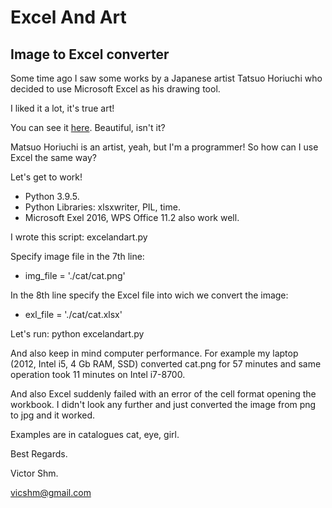 # Excel And Art
## Image to Excel converter

Some time ago I saw some works by a Japanese artist Tatsuo Horiuchi who decided to use Microsoft Excel as his drawing tool.

I liked it a lot, it's true art!

You can see it [here](https://pasokonga.com/).
Beautiful, isn't it?

Matsuo Horiuchi is an artist, yeah, but I'm a programmer! So how can I use Excel the same way?

Let's get to work!
* Python 3.9.5.
* Python Libraries: xlsxwriter, PIL, time.
* Microsoft Exel 2016, WPS Office 11.2 also work well.

I wrote this script: excelandart.py

Specify image file in the 7th line:
- img_file = './cat/cat.png'

In the 8th line specify the Excel file into wich we convert the image:
- exl_file = './cat/cat.xlsx'

Let's run:
python excelandart.py

And also keep in mind computer performance.
For example my laptop (2012, Intel i5, 4 Gb RAM, SSD) converted cat.png for 57 minutes and same operation took 11 minutes on Intel i7-8700.

And also Excel suddenly failed with an error of the cell format opening the workbook. I  didn't look any further and just сonverted the image from png to jpg and it worked.

Examples are in catalogues cat, eye, girl.

Best Regards.

Victor Shm.

vicshm@gmail.com
